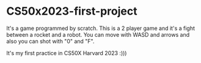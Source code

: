 # CS50x2023-first-project
It's a game programmed by scratch. This is a 2 player game and it's a fight between a rocket and a robot.
You can move with WASD and arrows and also you can shot with "0" and "F".

It's my first practice in CS50X Harvard 2023 :)))

